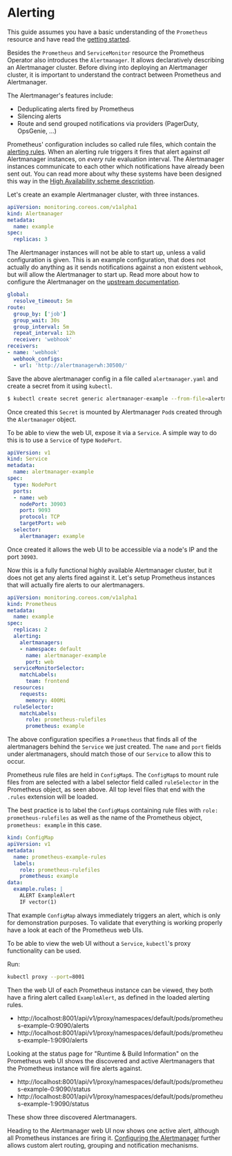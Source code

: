 # Alerting

This guide assumes you have a basic understanding of the `Prometheus` resource and have read the [getting started](getting-started.md).

Besides the `Prometheus` and `ServiceMonitor` resource the Prometheus Operator also introduces the `Alertmanager`. It allows declaratively describing an Alertmanager cluster. Before diving into deploying an Alertmanager cluster, it is important to understand the contract between Prometheus and Alertmanager.

The Alertmanager's features include:

* Deduplicating alerts fired by Prometheus
* Silencing alerts
* Route and send grouped notifications via providers (PagerDuty, OpsGenie, ...)

Prometheus' configuration includes so called rule files, which contain the [alerting rules](https://prometheus.io/docs/alerting/rules/). When an alerting rule triggers it fires that alert against *all* Alertmanager instances, on *every* rule evaluation interval. The Alertmanager instances communicate to each other which notifications have already been sent out. You can read more about why these systems have been designed this way in the [High Availability scheme description](../high-availability.md).

Let's create an example Alertmanager cluster, with three instances.

[embedmd]:# (../../example/user-guides/alerting/alertmanager-example.yaml)
```yaml
apiVersion: monitoring.coreos.com/v1alpha1
kind: Alertmanager
metadata:
  name: example
spec:
  replicas: 3
```

The Alertmanager instances will not be able to start up, unless a valid configuration is given. This is an example configuration, that does not actually do anything as it sends notifications against a non existent `webhook`, but will allow the Alertmanager to start up. Read more about how to configure the Alertmanager on the [upstream documentation](https://prometheus.io/docs/alerting/configuration/).

[embedmd]:# (../../example/user-guides/alerting/alertmanager.yaml)
```yaml
global:
  resolve_timeout: 5m
route:
  group_by: ['job']
  group_wait: 30s
  group_interval: 5m
  repeat_interval: 12h
  receiver: 'webhook'
receivers:
- name: 'webhook'
  webhook_configs:
  - url: 'http://alertmanagerwh:30500/'
```

Save the above alertmanager config in a file called `alertmanager.yaml` and create a secret from it using `kubectl`.

```bash
$ kubectl create secret generic alertmanager-example --from-file=alertmanager.yaml
```

Once created this `Secret` is mounted by Alertmanager `Pod`s created through the `Alertmanager` object.

To be able to view the web UI, expose it via a `Service`. A simple way to do this is to use a `Service` of type `NodePort`.

[embedmd]:# (../../example/user-guides/alerting/alertmanager-example-service.yaml)
```yaml
apiVersion: v1
kind: Service
metadata:
  name: alertmanager-example
spec:
  type: NodePort
  ports:
  - name: web
    nodePort: 30903
    port: 9093
    protocol: TCP
    targetPort: web
  selector:
    alertmanager: example
```

Once created it allows the web UI to be accessible via a node's IP and the port `30903`. 

Now this is a fully functional highly available Alertmanager cluster, but it does not get any alerts fired against it. Let's setup Prometheus instances that will actually fire alerts to our alertmanagers.

[embedmd]:# (../../example/user-guides/alerting/prometheus-example.yaml)
```yaml
apiVersion: monitoring.coreos.com/v1alpha1
kind: Prometheus
metadata:
  name: example
spec:
  replicas: 2
  alerting:
    alertmanagers:
    - namespace: default
      name: alertmanager-example
      port: web
  serviceMonitorSelector:
    matchLabels:
      team: frontend
  resources:
    requests:
      memory: 400Mi
  ruleSelector:
    matchLabels:
      role: prometheus-rulefiles
      prometheus: example
```

The above configuration specifies a `Prometheus` that finds all of the alertmanagers behind the `Service` we just created. The `name` and `port` fields under alertmanagers, should match those of our `Service` to allow this to occur.

Prometheus rule files are held in `ConfigMap`s. The `ConfigMap`s to mount rule files from are selected with a label selector field called `ruleSelector` in the Prometheus object, as seen above. All top level files that end with the `.rules` extension will be loaded.

The best practice is to label the `ConfigMap`s containing rule files with `role: prometheus-rulefiles` as well as the name of the Prometheus object, `prometheus: example` in this case.

[embedmd]:# (../../example/user-guides/alerting/prometheus-example-rules.yaml)
```yaml
kind: ConfigMap
apiVersion: v1
metadata:
  name: prometheus-example-rules
  labels:
    role: prometheus-rulefiles
    prometheus: example
data:
  example.rules: |
    ALERT ExampleAlert
    IF vector(1)
```

That example `ConfigMap` always immediately triggers an alert, which is only for demonstration purposes. To validate that everything is working properly have a look at each of the Prometheus web UIs.

To be able to view the web UI without a `Service`, `kubectl`'s proxy functionality can be used.

Run:

```bash
kubectl proxy --port=8001
```

Then the web UI of each Prometheus instance can be viewed, they both have a firing alert called `ExampleAlert`, as defined in the loaded alerting rules.

* http://localhost:8001/api/v1/proxy/namespaces/default/pods/prometheus-example-0:9090/alerts
* http://localhost:8001/api/v1/proxy/namespaces/default/pods/prometheus-example-1:9090/alerts

Looking at the status page for "Runtime & Build Information" on the Prometheus web UI shows the discovered and active Alertmanagers that the Prometheus instance will fire alerts against.

* http://localhost:8001/api/v1/proxy/namespaces/default/pods/prometheus-example-0:9090/status
* http://localhost:8001/api/v1/proxy/namespaces/default/pods/prometheus-example-1:9090/status

These show three discovered Alertmanagers.

Heading to the Alertmanager web UI now shows one active alert, although all Prometheus instances are firing it. [Configuring the Alertmanager](https://prometheus.io/docs/alerting/configuration/) further allows custom alert routing, grouping and notification mechanisms.
